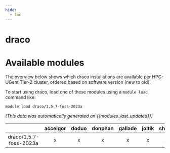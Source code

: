 ```yaml
---
hide:
  - toc
---
```


draco
=====

# Available modules


The overview below shows which draco installations are available per HPC-UGent Tier-2 cluster, ordered based on software version (new to old).

To start using draco, load one of these modules using a `module load` command like:

```shell
module load draco/1.5.7-foss-2023a
```

*(This data was automatically generated on {{modules_last_updated}})*  

| |accelgor|doduo|donphan|gallade|joltik|shinx|skitty|
| :---: | :---: | :---: | :---: | :---: | :---: | :---: | :---: |
|draco/1.5.7-foss-2023a|x|x|x|x|x|x|x|
